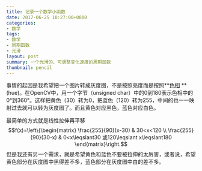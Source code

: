 ```yaml
---
title: 记录一个数学小函数
date: 2017-06-25 10:27:00+0800
categories:
- 数学
tags:
- 数学
- 周期函数
- 光滑
layout: post
summary: 一个光滑的、可调整变化速度的周期函数
thumbnail: pencil
---
```

事情的起因是我希望把一个图片转成灰度图，不是按照亮度而是按照**[色相](https://zh.wikipedia.org/wiki/%E8%89%B2%E7%9B%B8) **(hue)。在OpenCV中，用一个字节（unsigned char）中的0到180表示色相中的0°到360°。这样把黄色（30）转为0，把蓝色（120）转为255，中间的也一一映射过去就可以转为灰度图了。而且黄色对应黑色，蓝色对应白色。

最简单的方式就是线性拉伸再平移
$$f(x)=\left\{\begin{matrix}
\frac{255}{90}(x-30) & 30<x<120 \\ 
\frac{255}{90}(30-x) & 0<x\leqslant30 或120\leqslant x\leqslant180
\end{matrix}\right.$$
但是我还有另一个需求，就是希望黄色和蓝色不要被拉伸的太厉害，或者说，希望黄色部分在灰度图中黑得差不多，蓝色部分在灰度图中白的差不多。